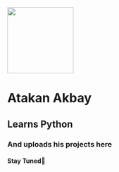 <img width="150" src=![Aliens](https://github.com/atakanwhite/atakanwhite/assets/161921062/bfd16f08-0638-4556-808f-7171f97f1ff0)>

<h1>Atakan Akbay </h1>
<h2>Learns Python </h2>
<h3>And uploads his projects here </h3>
<h4>Stay Tuned💎 </h4>

